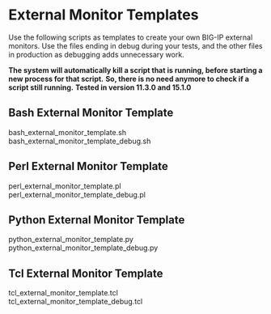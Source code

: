 # External Monitor Templates

Use the following scripts as templates to create your own BIG-IP external monitors.
Use the files ending in debug during your tests, and the other files in production as debugging adds unnecessary work.

**The system will automatically kill a script that is running, before starting a new process for that script.**
**So, there is no need anymore to check if a script still running.**
**Tested in version 11.3.0 and 15.1.0**

## Bash External Monitor Template
bash_external_monitor_template.sh\
bash_external_monitor_template_debug.sh

## Perl External Monitor Template
perl_external_monitor_template.pl\
perl_external_monitor_template_debug.pl

## Python External Monitor Template
python_external_monitor_template.py\
python_external_monitor_template_debug.py

## Tcl External Monitor Template
tcl_external_monitor_template.tcl\
tcl_external_monitor_template_debug.tcl
